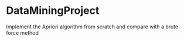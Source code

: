 # DataMiningProject

Implement the Apriori algorithm from scratch and compare with a brute force method
